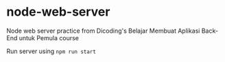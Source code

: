 # node-web-server
Node web server practice from Dicoding's Belajar Membuat Aplikasi Back-End untuk Pemula course

Run server using `npm run start`
